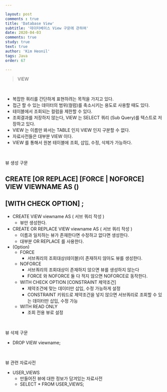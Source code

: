 ```yaml
---

layout: post
comments : true
title: 'Database View'
subtitle: '데이터베이스 View 구문에 관하여'
date: 2020-04-03
comments: true
study: true
text: true
author: 'Kim Heonil'
tags: Java
order: 67

---
```


> VIEW

<br>

- 복잡한 쿼리를 간단하게 표현하려는 목적을 가지고 있다.
- 접근 할 수 있는 데이터의 범위(컬럼)를 축소시키는 용도로 사용할 때도 있다.
- 테이블에서 조회되는 컬럼을 제한할 수 있다.
- 조회결과를 저장하지 않는다, VIEW 는 SELECT 쿼리 (Sub Query)를 텍스트로 저장하고 있다.
- VIEW 는 이름만 봐서는 TABLE 인지 VIEW 인지 구분할 수 없다.
- 자료사전들은 대부분 VIEW 이다.
- VIEW 를 통해서 원본 테이블에 조회, 삽입, 수정, 삭제가 가능하다.

<br>

뷰 생성 구문

## CREATE [OR REPLACE] [FORCE | NOFORCE] VIEW VIEWNAME AS ()

## [WITH CHECK OPTION] ;

- CREATE VIEW viewname AS ( 서브 쿼리 작성 )
  - 뷰만 생성한다.
- CREATE OR REPLACE VIEW viewname AS ( 서브 쿼리 작성 )
  - 이름과 일치하는 뷰가 존재한다면 수정하고 없다면 생성한다.
  - 대부분 OR REPLACE 를 사용한다.
- (Option)
  - FORCE
    - 서브쿼리의 조회대상(테이블)이 존재하지 않아도 뷰를 생성한다.
  - NOFORCE
    - 서브쿼리의 조회대상이 존재하지 않으면 뷰를 생성하지 않는다
    - FORCE 와 NOFORCE 둘 다 적지 않으면 NOFORCE로 동작한다.
  - WITH CHECK OPTION [CONSTRAINT 제약조건]
    - 제약조건에 맞는 데이터만 삽입, 수정 가능하게 설정
    - CONSTRAINT 키워드로 제약조건을 넣지 않으면 서브쿼리로 조회할 수 있는 데이터만 삽입, 수정 가능
  - WITH READ ONLY
    - 조회 전용 뷰로 설정

<br>

뷰 삭제 구문

- DROP VIEW viewname;

<br>

뷰 관련 자료사전

- USER_VIEWS
  - 만들어진 뷰에 대한 정보가 담겨있는 자료사전
  - SELECT * FROM USER_VIEWS;


<br><br>